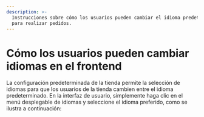 ```yaml
---
description: >-
  Instrucciones sobre cómo los usuarios pueden cambiar el idioma predeterminado
  para realizar pedidos.
---
```


# Cómo los usuarios pueden cambiar idiomas en el frontend

La configuración predeterminada de la tienda permite la selección de idiomas para que los usuarios de la tienda cambien entre el idioma predeterminado. En la interfaz de usuario, simplemente haga clic en el menú desplegable de idiomas y seleccione el idioma preferido, como se ilustra a continuación:

<figure><img src="../../.gitbook/assets/image (1) (4).png" alt=""><figcaption></figcaption></figure>
